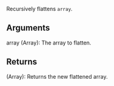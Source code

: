 Recursively flattens `array`.


## Arguments
array (Array): The array to flatten.


## Returns
(Array): Returns the new flattened array.
